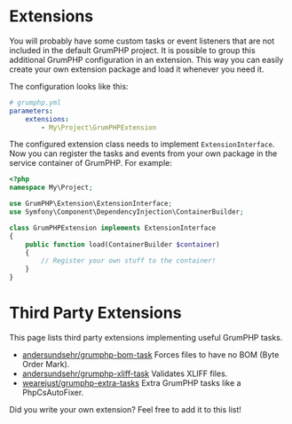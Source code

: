 # Extensions

You will probably have some custom tasks or event listeners that are not included in the default GrumPHP project.
It is possible to group this additional GrumPHP configuration in an extension. 
This way you can easily create your own extension package and load it whenever you need it.

The configuration looks like this:

```yaml
# grumphp.yml
parameters:
    extensions:
        - My\Project\GrumPHPExtension
```

The configured extension class needs to implement `ExtensionInterface`. 
Now you can register the tasks and events from your own package in the service container of GrumPHP.
For example:

```php
<?php
namespace My\Project;

use GrumPHP\Extension\ExtensionInterface;
use Symfony\Component\DependencyInjection\ContainerBuilder;

class GrumPHPExtension implements ExtensionInterface
{
    public function load(ContainerBuilder $container)
    {
        // Register your own stuff to the container!
    }
}
```

# Third Party Extensions

This page lists third party extensions implementing useful GrumPHP tasks.

- [andersundsehr/grumphp-bom-task](https://github.com/andersundsehr/grumphp-bom-task) Forces files to have no BOM (Byte Order Mark).
- [andersundsehr/grumphp-xliff-task](https://github.com/andersundsehr/grumphp-xliff-task) Validates XLIFF files.
- [wearejust/grumphp-extra-tasks](https://github.com/wearejust/grumphp-extra-tasks) Extra GrumPHP tasks like a PhpCsAutoFixer.

Did you write your own extension? Feel free to add it to this list!
